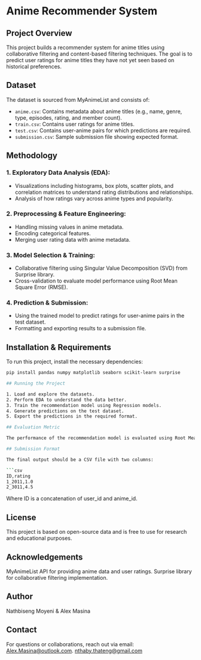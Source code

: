 # Anime Recommender System

## Project Overview
This project builds a recommender system for anime titles using collaborative filtering and content-based filtering techniques. The goal is to predict user ratings for anime titles they have not yet seen based on historical preferences.

## Dataset
The dataset is sourced from MyAnimeList and consists of:
- `anime.csv`: Contains metadata about anime titles (e.g., name, genre, type, episodes, rating, and member count).
- `train.csv`: Contains user ratings for anime titles.
- `test.csv`: Contains user-anime pairs for which predictions are required.
- `submission.csv`: Sample submission file showing expected format.

## Methodology
### 1. Exploratory Data Analysis (EDA):
- Visualizations including histograms, box plots, scatter plots, and correlation matrices to understand rating distributions and relationships.
- Analysis of how ratings vary across anime types and popularity.

### 2. Preprocessing & Feature Engineering:
- Handling missing values in anime metadata.
- Encoding categorical features.
- Merging user rating data with anime metadata.

### 3. Model Selection & Training:
- Collaborative filtering using Singular Value Decomposition (SVD) from Surprise library.
- Cross-validation to evaluate model performance using Root Mean Square Error (RMSE).

### 4. Prediction & Submission:
- Using the trained model to predict ratings for user-anime pairs in the test dataset.
- Formatting and exporting results to a submission file.

## Installation & Requirements
To run this project, install the necessary dependencies:
```bash
pip install pandas numpy matplotlib seaborn scikit-learn surprise

## Running the Project

1. Load and explore the datasets.
2. Perform EDA to understand the data better.
3. Train the recommendation model using Regression models.
4. Generate predictions on the test dataset.
5. Export the predictions in the required format.

## Evaluation Metric

The performance of the recommendation model is evaluated using Root Mean Square Error (RMSE), which measures the standard deviation of residuals between predicted and actual ratings.

## Submission Format

The final output should be a CSV file with two columns:

```csv
ID,rating
1_2011,1.0
2_3011,4.5 

```
Where ID is a concatenation of user_id and anime_id.

## License
This project is based on open-source data and is free to use for research and educational purposes.

## Acknowledgements
MyAnimeList API for providing anime data and user ratings.
Surprise library for collaborative filtering implementation.

## Author
Nathbiseng Moyeni &
Alex Masina

## Contact
For questions or collaborations, reach out via email:
Alex.Masina@outlook.com.
nthaby.thateng@gmail.com
